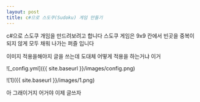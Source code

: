 ```yaml
---
layout: post
title: c#으로 스도쿠(Sudoku) 게임 만들기 
---
```


c#으로 스도쿠 개임을 만드려보려고 합니다 
스도쿠 게임은 9x9 칸에서 빈곳을 중복이 되지 않게 모두 채워 나가는 퍼즐 입니다

이미지 적용을해야지 글을 쓰는데 도대체 어떻게 적용을 하는거냐 이거

![_config.yml]({{ site.baseurl }}/images/config.png)

![1]({{ site.baseurl }}/images/1.png)

아 그래이거지 어거야 이제 글쓰자 

